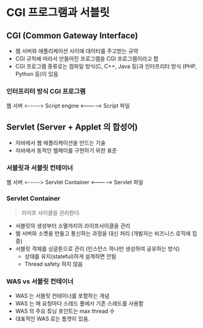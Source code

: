 # CGI 프로그램과 서블릿

## CGI (Common Gateway Interface)

* 웹 서버와 애플리케이션 사이에 데이터를 주고받는 규약
* CGI 규칙에 따라서 만들어진 프로그램을 CGI 프로그램이라고 함
* CGI 프로그램 종류로는 컴파일 방식(C, C++, Java 등)과 인터프리터 방식 (PHP, Python 등)이 있음

### 인터프리터 방식 CGI 프로그램

웹 서버 <-----> Script engine <-----> Script 파일

## Servlet (Server + Applet 의 합성어)
* 자바에서 웹 애플리케이션을 만드는 기술
* 자바에서 동적인 웹페이를 구현하기 위한 표준

### 서블릿과 서블릿 컨테이너
웹 서버 <-----> Servlet Container <-----> Servlet 파일

### Servlet Container

> 라이프 사이클을 관리한다.

* 서블릿의 생성부터 소멸까지의 라이프사이클을 관리
* 웹 서버와 소켓을 만들고 통신하는 과정을 대신 처리 (개발자는 비즈니스 로직에 집중)
* 서블릿 객체를 싱글톤으로 관리 (인스턴스 하나만 생성하여 공유하는 방식)
  * 상태를 유지(stateful)하게 설계하면 안됨
  * Thread safety 하지 않음

### WAS vs 서블릿 컨테이너
* WAS 는 서블릿 컨테이너를 포함하는 개념
* WAS 는 매 요청마다 스레드 풀에서 기존 스레드를 사용함
* WAS 의 주요 튜닝 포인트는 max thread 수
* 대표적인 WAS 로는 톰캣이 있음.

